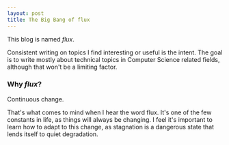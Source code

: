 ```yaml
---
layout: post
title: The Big Bang of flux
---
```


This blog is named *flux*.

Consistent writing on topics I find interesting or useful is the intent. The goal is to write mostly about technical topics in Computer Science related fields, although that won't be a limiting factor.

### Why *flux*?

Continuous change.

That's what comes to mind when I hear the word flux. It's one of the few constants in life, as things will always be changing. I feel it's important to learn how to adapt to this change, as stagnation is a dangerous state that lends itself to quiet degradation.

